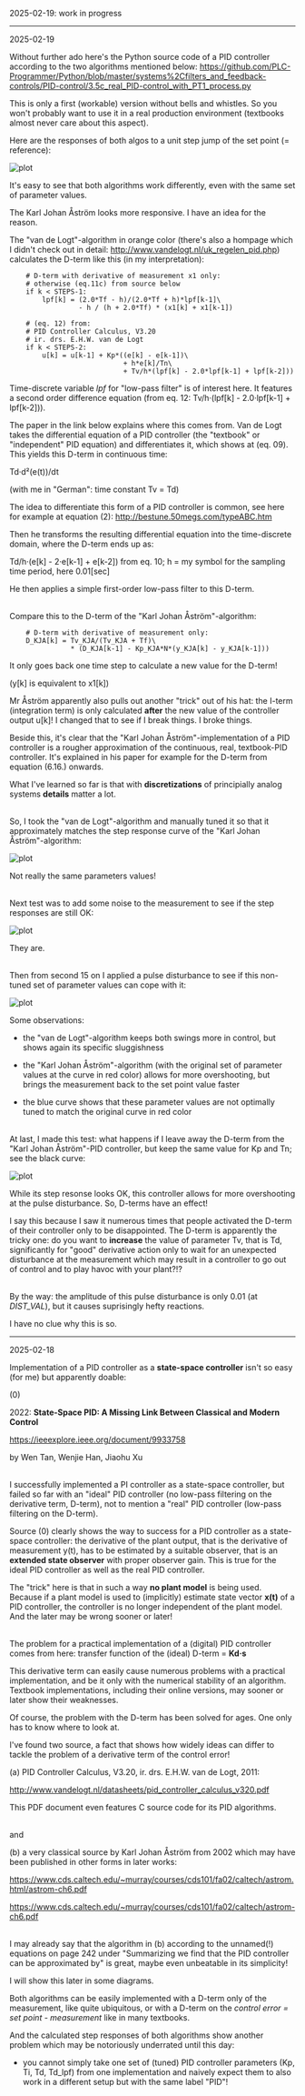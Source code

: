 2025-02-19: work in progress

------

2025-02-19

Without further ado here's the Python source code of a PID controller according to the two algorithms mentioned below: https://github.com/PLC-Programmer/Python/blob/master/systems%2Cfilters_and_feedback-controls/PID-control/3.5c_real_PID-control_with_PT1_process.py

This is only a first (workable) version without bells and whistles. So you won't probably want to use it in a real production environment (textbooks almost never care about this aspect).

Here are the responses of both algos to a unit step jump of the set point (= reference):

![plot](https://github.com/PLC-Programmer/Python/blob/master/systems%2Cfilters_and_feedback-controls/PID-control/pictures/3.5c_real_PID-control_with_PT1_process%20a.png)

It's easy to see that both algorithms work differently, even with the same set of parameter values.

The Karl Johan Åström looks more responsive. I have an idea for the reason.

The "van de Logt"-algorithm in orange color (there's also a hompage which I didn't check out in detail: http://www.vandelogt.nl/uk_regelen_pid.php) calculates the D-term like this (in my interpretation):

```
    # D-term with derivative of measurement x1 only:
    # otherwise (eq.11c) from source below
    if k < STEPS-1:
        lpf[k] = (2.0*Tf - h)/(2.0*Tf + h)*lpf[k-1]\
                 - h / (h + 2.0*Tf) * (x1[k] + x1[k-1])

    # (eq. 12) from:
    # PID Controller Calculus, V3.20
    # ir. drs. E.H.W. van de Logt
    if k < STEPS-2:
        u[k] = u[k-1] + Kp*((e[k] - e[k-1])\
                            + h*e[k]/Tn\
                            + Tv/h*(lpf[k] - 2.0*lpf[k-1] + lpf[k-2]))
```

Time-discrete variable *lpf* for "low-pass filter" is of interest here. It features a second order difference equation (from eq. 12: Tv/h·(lpf[k] - 2.0·lpf[k-1] + lpf[k-2])).

The paper in the link below explains where this comes from. Van de Logt takes the differential equation of a PID controller (the "textbook" or "independent" PID equation) and differentiates it, which shows at (eq. 09). This yields this D-term in continuous time:

Td·d²(e(t))/dt

(with me in "German": time constant Tv = Td)

The idea to differentiate this form of a PID controller is common, see here for example at equation (2): http://bestune.50megs.com/typeABC.htm

Then he transforms the resulting differential equation into the time-discrete domain, where the D-term ends up as:

Td/h·(e[k] - 2·e[k-1] + e[k-2]) from eq. 10; h = my symbol for the sampling time period, here 0.01[sec]

He then applies a simple first-order low-pass filter to this D-term.

\
Compare this to the D-term of the "Karl Johan Åström"-algorithm:

```
    # D-term with derivative of measurement only:
    D_KJA[k] = Tv_KJA/(Tv_KJA + Tf)\
               * (D_KJA[k-1] - Kp_KJA*N*(y_KJA[k] - y_KJA[k-1]))
```

It only goes back one time step to calculate a new value for the D-term! 

(y[k] is equivalent to x1[k])

Mr Åström apparently also pulls out another "trick" out of his hat: the I-term (integration term) is only calculated **after** the new value of the controller output u[k]! I changed that to see if I break things. I broke things.

Beside this, it's clear that the "Karl Johan Åström"-implementation of a PID controller is a rougher approximation of the continuous, real, textbook-PID controller. It's explained in his paper for example for the D-term from equation (6.16.) onwards.

What I've learned so far is that with **discretizations** of principially analog systems **details** matter a lot.

\
So, I took the "van de Logt"-algorithm and manually tuned it so that it approximately matches the step response curve of the "Karl Johan Åström"-algorithm:

![plot](https://github.com/PLC-Programmer/Python/blob/master/systems%2Cfilters_and_feedback-controls/PID-control/pictures/3.5c_real_PID-control_with_PT1_process%20b.png)

Not really the same parameters values!

\
Next test was to add some noise to the measurement to see if the step responses are still OK:

![plot](https://github.com/PLC-Programmer/Python/blob/master/systems%2Cfilters_and_feedback-controls/PID-control/pictures/3.5c_real_PID-control_with_PT1_process%20c.png)

They are.

\
Then from second 15 on I applied a pulse disturbance to see if this non-tuned set of parameter values can cope with it:

![plot](https://github.com/PLC-Programmer/Python/blob/master/systems%2Cfilters_and_feedback-controls/PID-control/pictures/3.5c_real_PID-control_with_PT1_process%20d.png)

Some observations:

* the "van de Logt"-algorithm keeps both swings more in control, but shows again its specific sluggishness

* the "Karl Johan Åström"-algorithm (with the original set of parameter values at the curve in red color) allows for more overshooting, but brings the measurement back to the set point value faster

* the blue curve shows that these parameter values are not optimally tuned to match the original curve in red color

\
At last, I made this test: what happens if I leave away the D-term from the "Karl Johan Åström"-PID controller, but keep the same value for Kp and Tn; see the black curve:

![plot](https://github.com/PLC-Programmer/Python/blob/master/systems%2Cfilters_and_feedback-controls/PID-control/pictures/3.5c_real_PID-control_with_PT1_process%20e.png)

While its step resonse looks OK, this controller allows for more overshooting at the pulse disturbance. So, D-terms have an effect!

I say this because I saw it numerous times that people activated the D-term of their controller only to be disappointed. The D-term is apparently the tricky one: do you want to **increase** the value of parameter Tv, that is Td, significantly for "good" derivative action only to wait for an unexpected disturbance at the measurement which may result in a controller to go out of control and to play havoc with your plant?!?

\
By the way: the amplitude of this pulse disturbance is only 0.01 (at *DIST_VAL*), but it causes suprisingly hefty reactions.

I have no clue why this is so.
 

------

2025-02-18

Implementation of a PID controller as a **state-space controller** isn't so easy (for me) but apparently doable: 

(0)

2022: **State-Space PID: A Missing Link Between Classical and Modern Control**

https://ieeexplore.ieee.org/document/9933758

by Wen Tan, Wenjie Han, Jiaohu Xu

\
I successfully implemented a PI controller as a state-space controller, but failed so far with an "ideal" PID controller (no low-pass filtering on the derivative term, D-term), not to mention a "real" PID controller (low-pass filtering on the D-term).

Source (0) clearly shows the way to success for a PID controller as a state-space controller: the derivative of the plant output, that is the derivative of measurement y(t), has to be estimated by a suitable observer, that is an **extended state observer** with proper observer gain. This is true for the ideal PID controller as well as the real PID controller.

The "trick" here is that in such a way **no plant model** is being used. Because if a plant model is used to (implicitly) estimate state vector **x(t)** of a PID controller, the controller is no longer independent of the plant model. And the later may be wrong sooner or later!

\
The problem for a practical implementation of a (digital) PID controller comes from here: transfer function of the (ideal) D-term = **Kd·s**

This derivative term can easily cause numerous problems with a practical implementation, and be it only with the numerical stability of an algorithm. Textbook implementations, including their online versions, may sooner or later show their weaknesses.

Of course, the problem with the D-term has been solved for ages. One only has to know where to look at.

I've found two source, a fact that shows how widely ideas can differ to tackle the problem of a derivative term of the control error!

(a) PID Controller Calculus, V3.20, ir. drs. E.H.W. van de Logt, 2011:

http://www.vandelogt.nl/datasheets/pid_controller_calculus_v320.pdf

This PDF document even features C source code for its PID algorithms.

\
and

(b) a very classical source by Karl Johan Åström from 2002 which may have been published in other forms in later works:

https://www.cds.caltech.edu/~murray/courses/cds101/fa02/caltech/astrom.html/astrom-ch6.pdf

https://www.cds.caltech.edu/~murray/courses/cds101/fa02/caltech/astrom-ch6.pdf

\
I may already say that the algorithm in (b) according to the unnamed(!) equations on page 242 under "Summarizing we find that the PID controller can be approximated by" is great, maybe even unbeatable in its simplicity!

I will show this later in some diagrams.

Both algorithms can be easily implemented with a D-term only of the measurement, like quite ubiquitous, or with a D-term on the *control error = set point - measurement* like in many textbooks.

And the calculated step responses of both algorithms show another problem which may be notoriously underrated until this day: 

- you cannot simply take one set of (tuned) PID controller parameters (Kp, Ti, Td, Td_lpf) from one implementation and naively expect them to also work in a different setup but with the same label "PID"!

